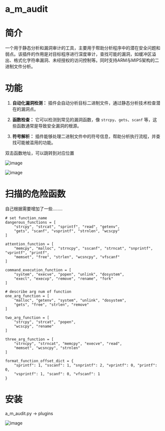 # a_m_audit
# 简介
一个用于静态分析和漏洞审计的工具，主要用于帮助分析程序中的潜在安全问题和弱点。该插件的作用是对目标程序进行深度审计，查找可能的漏洞，如缓冲区溢出、格式化字符串漏洞、未经授权的访问控制等。同时支持ARM与MIPS架构的二进制文件分析。

# 功能

1. **自动化漏洞检测：** 插件会自动分析目标二进制文件，通过静态分析技术检查潜在的漏洞点。
    
2. **函数检查：** 它可以检测到常见的漏洞函数，像 `strcpy`、`gets`、`scanf` 等，这些函数通常是导致安全漏洞的根源。
    
3. **符号解析：** 插件能够处理二进制文件中的符号信息，帮助分析执行流程，并查找可能被滥用的功能。

双击函数地址，可以跳转到对应位置

![image](https://github.com/user-attachments/assets/d2ca9f11-8d65-4fbc-857d-e629e1946d53)

![image](https://github.com/user-attachments/assets/49c8804a-c27d-453a-a961-417b8fb6ff88)


# 扫描的危险函数

自己根据需要增加了一些........
```
# set function_name
dangerous_functions = [
    "strcpy", "strcat", "sprintf", "read", "getenv",
    "gets", "scanf", "vsprintf", "strnlen", "wcscpy"
]

attention_function = [
    "memcpy", "malloc", "strncpy", "sscanf", "strncat", "snprintf", "vprintf", "printf",
    "memset", "free", "strlen", "wcsncpy", "vfscanf"
]

command_execution_function = [
    "system", "execve", "popen", "unlink", "dosystem",
    "execl", "execvp", "remove", "rename", "fork"
]

# describe arg num of function
one_arg_function = [
    "malloc", "getenv", "system", "unlink", "dosystem",
    "gets", "free", "strlen", "remove"
]

two_arg_function = [
    "strcpy", "strcat", "popen",
    "wcscpy", "rename"
]

three_arg_function = [
    "strncpy", "strncat", "memcpy", "execve", "read",
    "memset", "wcsncpy", "strnlen"
]

format_function_offset_dict = {
    "sprintf": 1, "sscanf": 1, "snprintf": 2, "vprintf": 0, "printf": 0,
    "vsprintf": 1, "scanf": 0, "vfscanf": 1
}
```

# 安装
a_m_audit.py -> plugins

![image](https://github.com/user-attachments/assets/0178d357-786f-4137-95b3-7701d706c65a)
